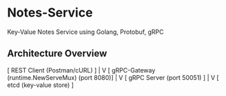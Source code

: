 # Notes-Service
Key-Value Notes Service using Golang, Protobuf, gRPC

## Architecture Overview
[ REST Client (Postman/cURL) ] 
         |
         V
[ gRPC-Gateway (runtime.NewServeMux) (port 8080)]
         |
         V
[ gRPC Server (port 50051) ]
         |
         V
[ etcd (key-value store) ]
